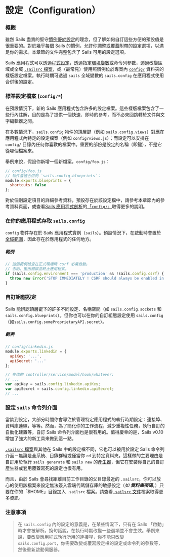 # 設定（Configuration）

### 概觀

雖然 Sails 盡責的堅守[慣例優於設定](http://en.wikipedia.org/wiki/Convention_over_configuration)的理念，但了解如何自訂這些方便的預設值是很重要的。對於幾乎每個 Sails 的慣例，允許你調整或覆蓋附帶的設定選項，以滿足你的需求。本章節的文件完整包含了 Sails 可用的設定選項。

Sails 應用程式可以透過[程式設定](https://github.com/mikermcneil/sails-generate-new-but-like-express/blob/master/templates/app.js#L15)，透過指定[環境變數](http://en.wikipedia.org/wiki/Environment_variable)或命令列參數，透過改變區域或全域 [`.sailsrc` 檔案](http://beta.sailsjs.org/#/documentation/anatomy/myApp/sailsrc.html)，或（最常見）使用照慣例位於專案內 [`config/`](http://beta.sailsjs.org/#/documentation/anatomy/myApp/config) 資料夾的樣版設定檔案。執行時期可透過 `sails` 全域變數的 `sails.config` 在應用程式使用合併後的設定。


### 標準設定檔案 (`config/*`)

在預設情況下，新的 Sails 應用程式包含許多的設定檔案。這些樣版檔案包含了一些行內註解，目的是為了提供一個快速、即時的參考，而不必來回跳轉於文件與文字編輯器之間。

在多數情況下，`sails.config` 物件的頂層鍵（例如 `sails.config.views`）對應在應用程式內特定的設定檔案（例如 `config/views.js`）；而設定可以安排在 `config/` 目錄內任何你喜歡的檔案中。重要的部份是設定的名稱（即鍵），不是它從哪個檔案來。

舉例來說，假設你新增一個新檔案，`config/foo.js`：

```js
// config/foo.js
// 物件會被合併到 `sails.config.blueprints`：
module.exports.blueprints = {
  shortcuts: false
};
```

對於個別設定項目的詳細參考資料，預設存在於該設定檔中，請參考本章節內的參考資料頁面，或查看[Sails 應用程式剖析](./#!documentation/anatomy)的[「`config/`」](http://beta.sailsjs.org/#/documentation/anatomy/myApp/config)取得更多的說明。





### 在你的應用程式存取 `sails.config`

`config` 物件存在於 Sails 應用程式實例（`sails`）。預設情況下，在啟動時會置於[全域範圍](http://beta.sailsjs.org/#/documentation/concepts/Globals)，因此存在於應用程式的任何地方。

##### 範例
```javascript
// 這個範例檢查在正式環境時 csrf 必需啟動。
// 否則，拋出錯誤並終止應用程式。
if (sails.config.environment === 'production' && !sails.config.csrf) {
  throw new Error('STOP IMMEDIATELY ! CSRF should always be enabled in a production deployment!');
}
```



### 自訂組態設定
Sails 能辨認頂層鍵下的許多不同設定、名稱空間（如 `sails.config.sockets` 和 `sails.config.blueprints`）。但你也可以在你的自訂組態設定使用 `sails.config`（如`sails.config.someProprietaryAPI.secret`）。

##### 範例

```javascript
// config/linkedin.js
module.exports.linkedin = {
  apiKey: '...',
  apiSecret: '...'
};
```

```javascript
// 在你的 controller/service/model/hook/whatever:
// ...
var apiKey = sails.config.linkedin.apiKey;
var apiSecret = sails.config.linkedin.apiSecret;
// ...
```




### 設定 `sails` 命令列介面

當談到設定，大部分時間你會專注於管理特定應用程式的執行時期設定：連接埠、資料庫連線，等等。然而，為了簡化你的工作流程，減少重複性任務，執行自訂的自動化建置等，自訂 Sails 命令列介面也是很有用的。值得慶幸的是，Sails v0.10 增加了強大的新工具來做到這一點。

[`.sailsrc` 檔案](http://beta.sailsjs.org/#/documentation/anatomy/myApp/sailsrc.html)與其他在 Sails 中的設定檔不同，它也可以被用於設定 Sails 命令列介面－無論是全系統、目錄群組或僅當你 `cd` 到特定資料夾。這樣做的主要理由是自訂用於執行 `sails generate` 和 `sails new` 的[產生器](http://beta.sailsjs.org/#/documentation/concepts/extending-sails/Generators)，但它在安裝你自己的自訂產生器或套用覆蓋寫死的設定也很有用。

而且，由於 Sails 會尋找距離目前工作目錄的父目錄最近的 `.sailsrc`，你可以放心的使用該檔案來設定無法簽入雲端代碼儲存庫的敏感設定（_如 **資料庫密碼**_。）只要在你的「$HOME」目錄加入 `.sailsrc` 檔案。請查看[`.sailsrc` 文件](http://beta.sailsjs.org/#/documentation/anatomy/myApp/sailsrc.html)檔案取得更多資訊。




### 注意事項
> 在 `sails.config` 內的設定的意義是，在某些情況下，只有在 Sails 「啟動」時才會被解析。換句話說，在執行時期改變一些選項並不會生效。舉例來說，要改變應用程式執行所用的連接埠，你不能只改變 `sails.config.port`，你需要改變或覆寫設定檔的設定或命令列的參數等，然後重新啟動伺服器。



<docmeta name="uniqueID" value="Configuration615655">
<docmeta name="displayName" value="Configuration">


